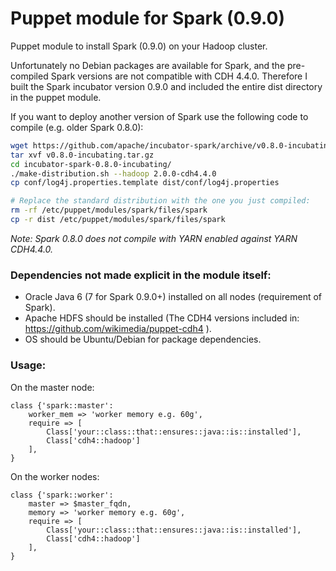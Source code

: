 # Puppet module for Spark (0.9.0)

Puppet module to install Spark (0.9.0) on your Hadoop cluster.


Unfortunately no Debian packages are available for Spark, and the pre-compiled Spark versions are not compatible with CDH 4.4.0. 
Therefore I built the Spark incubator version 0.9.0 and included the entire dist directory in the puppet module.

If you want to deploy another version of Spark use the following code to compile (e.g. older Spark 0.8.0):


```bash
wget https://github.com/apache/incubator-spark/archive/v0.8.0-incubating.tar.gz
tar xvf v0.8.0-incubating.tar.gz
cd incubator-spark-0.8.0-incubating/
./make-distribution.sh --hadoop 2.0.0-cdh4.4.0
cp conf/log4j.properties.template dist/conf/log4j.properties

# Replace the standard distribution with the one you just compiled:
rm -rf /etc/puppet/modules/spark/files/spark
cp -r dist /etc/puppet/modules/spark/files/spark

```

*Note: Spark 0.8.0 does not compile with YARN enabled against YARN CDH4.4.0.*


### Dependencies not made explicit in the module itself:


- Oracle Java 6 (7 for Spark 0.9.0+) installed on all nodes (requirement of Spark).
- Apache HDFS should be installed (The CDH4 versions included in: https://github.com/wikimedia/puppet-cdh4 ).
- OS should be Ubuntu/Debian for package dependencies.

### Usage:


On the master node:
```puppet
class {'spark::master':
    worker_mem => 'worker memory e.g. 60g',
    require => [
        Class['your::class::that::ensures::java::is::installed'], 
        Class['cdh4::hadoop']
    ],
}
```

On the worker nodes:
```puppet
class {'spark::worker':
    master => $master_fqdn,
    memory => 'worker memory e.g. 60g',
    require => [
        Class['your::class::that::ensures::java::is::installed'], 
        Class['cdh4::hadoop']
    ],
}
```
